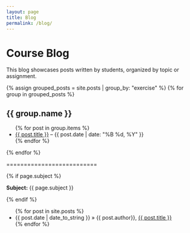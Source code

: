 ```yaml
---
layout: page
title: Blog
permalink: /blog/
---
```


<h1>Course Blog</h1>

<p>This blog showcases posts written by students, organized by topic or assignment.</p>

{% assign grouped_posts = site.posts | group_by: "exercise" %}
{% for group in grouped_posts %}
  <h2>{{ group.name }}</h2>
  <ul>
    {% for post in group.items %}
      <li>
        <a href="{{ post.baseurl }}">{{ post.title }}</a> – {{ post.date | date: "%B %d, %Y" }}
      </li>
    {% endfor %}
  </ul>
{% endfor %}



==========================

{% if page.subject %}
<p><strong>Subject:</strong> {{ page.subject }}</p>
{% endif %}


<ul>
  {% for post in site.posts %}
    <li><span>{{ post.date | date_to_string }}</span> » {{ post.author}}, 
      <a href="{{ site.baseurl }}{{ post.url }}">{{ post.title }}</a>
    </li>
  {% endfor %}
</ul>